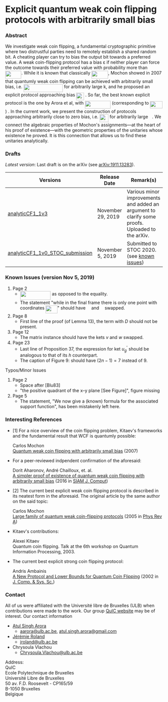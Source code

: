 # Explicit quantum weak coin flipping protocols with arbitrarily small bias

### Abstract

We investigate weak coin flipping, a fundamental cryptographic primitive where two distrustful parties need to remotely establish a shared random bit. A cheating player can try to bias the output bit towards a preferred value. A weak coin-flipping protocol has a bias ε if neither player can force the outcome towards their preferred value with probability more than <img src="/WCF2/tex/e9633b50dd9c859072b67374544f6ce9.svg?invert_in_darkmode&sanitize=true" align=middle width=51.42121049999998pt height=24.65753399999998pt/>. While it is known that classically <img src="/WCF2/tex/6fc1585e939955d20d1a0b7b96be936e.svg?invert_in_darkmode&sanitize=true" align=middle width=53.24764994999999pt height=24.65753399999998pt/>, Mochon showed in 2007 that quantumly weak coin flipping can be achieved with arbitrarily small bias, i.e. <img src="/WCF2/tex/429c0b4fdb102aae18d2eac667e018ad.svg?invert_in_darkmode&sanitize=true" align=middle width=125.27964239999999pt height=24.65753399999998pt/> for arbitrarily large k, and he proposed an explicit protocol approaching bias <img src="/WCF2/tex/1f2e78c6abdca51193a251d24229cc8d.svg?invert_in_darkmode&sanitize=true" align=middle width=24.657628049999992pt height=24.65753399999998pt/> . So far, the best known explicit protocol is the one by Arora et al, with <img src="/WCF2/tex/0e96e2778ee20ef844bfb1c154671d29.svg?invert_in_darkmode&sanitize=true" align=middle width=82.47150284999998pt height=24.65753399999998pt/> (corresponding to <img src="/WCF2/tex/e021cb770c745ec45faa5ae82936a9b8.svg?invert_in_darkmode&sanitize=true" align=middle width=39.21220214999999pt height=22.831056599999986pt/>) . In the current work, we present the construction of protocols approaching arbitrarily close to zero bias, i.e. <img src="/WCF2/tex/6bc2de780a440b6a3b65d9aae3b67a76.svg?invert_in_darkmode&sanitize=true" align=middle width=28.53318764999999pt height=24.65753399999998pt/> for arbitrarily large <img src="/WCF2/tex/63bb9849783d01d91403bc9a5fea12a2.svg?invert_in_darkmode&sanitize=true" align=middle width=9.075367949999992pt height=22.831056599999986pt/>. We connect the algebraic properties of Mochon's assignments—at the heart of his proof of existence—with the geometric properties of the unitaries whose existence he proved. It is this connection that allows us to find these unitaries analytically. 





### Drafts

*Latest version*: Last draft is on the arXiv (see [arXiv:1911.13283](https://arxiv.org/abs/1911.13283)).


| Versions                     | Release Date     | Remark(s)                                                    |
| ---------------------------- | ---------------- | ------------------------------------------------------------ |
| [analyticCF1_1v3](./analyticCF1_1v3) | November 29, 2019 | Various minor improvements and added an argument to clarify some proofs. Uploaded to the arXiv. |
| [analyticCF1_1v0_STOC_submission](./analyticCF1_1v0_submissionSTOC.pdf)   | November 5, 2019  | Submitted to STOC 2020. (see [known issues](#known-issues-version-Nov-5-2019)) |



### Known Issues (version Nov 5, 2019)

1. Page 2
	* <img src="/WCF2/tex/aeccf52d7964f8fd476fc0b6fe2658fa.svg?invert_in_darkmode&sanitize=true" align=middle width=97.66817114999999pt height=27.77565449999998pt/> as opposed to the equality.
	* The statement "while in the final frame there is only one point with coordinates <img src="/WCF2/tex/4b1bdcff2daee73a371a2b8c56c36071.svg?invert_in_darkmode&sanitize=true" align=middle width=37.18036244999999pt height=24.65753399999998pt/>" should have <img src="/WCF2/tex/c745b9b57c145ec5577b82542b2df546.svg?invert_in_darkmode&sanitize=true" align=middle width=10.57650494999999pt height=14.15524440000002pt/>  and <img src="/WCF2/tex/8217ed3c32a785f0b5aad4055f432ad8.svg?invert_in_darkmode&sanitize=true" align=middle width=10.16555099999999pt height=22.831056599999986pt/> swapped.
2. Page 8
   * First line of the proof (of Lemma 13), the term with $D$ should not be present.
3. Page 12
   * The matrix instance should have the kets $v$ and $w$ swapped.
4. Page 23
   * Last line of Proposition 37, the expression for ket $u_g^{\prime}$ should be analogous to that of its $h$ counterpart.
   * The caption of Figure 9: should have $(2n-1)=7$ instead of $9$.

Τypos/Minor Issues

1. Page 2
	* Space after [Blu83]
	* "the positive quadrant of the x–y plane [See Figure]", figure missing
2. Page 5
	* The statement, "We now give a (known) formula for the associated support function", has been mistakenly left here. 



### Interesting References

* [1] For a nice overview of the coin flipping problem, Kitaev's frameworks and the fundamental result that WCF is quantumly possible:


  Carlos Mochon  
  [Quantum weak coin flipping with arbitrarily small bias](https://arxiv.org/abs/0711.4114) (2007)

* For a peer-reviewed indpendent confirmation of the aforesaid:


  Dorit Aharonov, André Chailloux, et. al.  
  [A simpler proof of existence of quantum weak coin flipping with arbitrarily small bias](https://arxiv.org/abs/1402.7166) (2016 in [SIAM J. Comput](https://doi.org/10.1137/14096387X))

* [2] The current best explicit weak coin flipping protocol is described in its neatest form in the aforesaid. The original article by the same author on the said topic:  


  Carlos Mochon  
  [Large family of quantum weak coin-flipping protocols](https://arxiv.org/abs/quant-ph/0502068) (2005 in [Phys Rev A](https://journals.aps.org/pra/abstract/10.1103/PhysRevA.72.022341))

* Kitaev's contributions:  


  Alexei Kitaev  
  Quantum coin flipping. Talk at the 6th workshop on Quantum Information Processing, 2003.

* The current best explicit strong coin flipping protocol:  


  Andris Ambainis  
  [A New Protocol and Lower Bounds for Quantum Coin Flipping](https://arxiv.org/abs/quant-ph/0204022) (2002 in [J. Comp. & Sys. Sc.](https://www.sciencedirect.com/science/article/pii/S0022000003001417))

### Contact
All of us were affiliated with the Université libre de Bruxelles (ULB) when contributions were made to the work. Our group [QuIC website](http://quic.ulb.ac.be) may be of interest. Our contact information
- [Atul Singh Arora](https://atulsingharora.github.io) 
	- aarora@ulb.ac.be, atul.singh.arora@gmail.com
- [Jérémie Roland](<http://quic.ulb.ac.be/members/jroland>)
	- jroland@ulb.ac.be
- Chrysoula Vlachou
	- Chrysoula.Vlachou@ulb.ac.be 



Address:  
QuIC  
Ecole Polytechnique de Bruxelles  
Université Libre de Bruxelles  
50 av. F.D. Roosevelt - CP165/59  
B-1050 Bruxelles  
Belgique  
